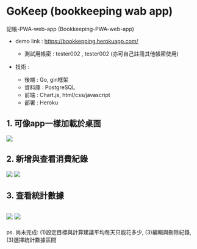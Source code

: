 # GoKeep (bookkeeping wab app)
記帳-PWA-web-app (Bookkeeping-PWA-web-app)

* demo link : https://bookkepping.herokuapp.com/
  * 測試用帳密 : tester002 , tester002 (亦可自己註冊其他帳密使用)

* 技術 :
  * 後端 : Go, gin框架
  * 資料庫 : PostgreSQL
  * 前端 : Chart.js, html/css/javascript
  * 部署 : Heroku

## 1. 可像app一樣加載於桌面
![](https://github.com/Yu-Zhuang/bookkeeping/blob/main/demoscreen/64978.png)

## 2. 新增與查看消費紀錄
![](https://github.com/Yu-Zhuang/bookkeeping/blob/main/demoscreen/64975.png)
![](https://github.com/Yu-Zhuang/bookkeeping/blob/main/demoscreen/64976.png)

## 3. 查看統計數據
![](https://github.com/Yu-Zhuang/bookkeeping/blob/main/demoscreen/64974.png)
![](https://github.com/Yu-Zhuang/bookkeeping/blob/main/demoscreen/65117.png)
--- 
ps. 尚未完成: (1)設定目標與計算建議平均每天只能花多少, (3)編輯與刪除紀錄, (3)選擇統計數據區間

